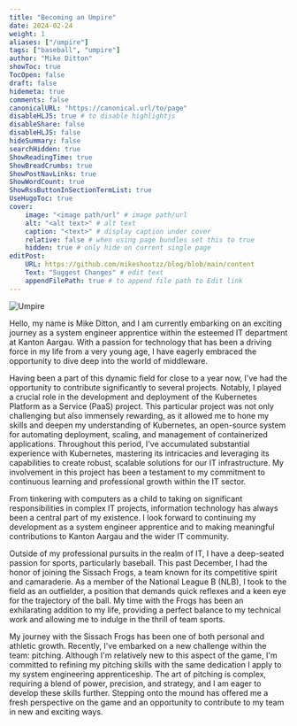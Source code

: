 ```yaml
---
title: "Becoming an Umpire"
date: 2024-02-24
weight: 1
aliases: ["/umpire"]
tags: ["baseball", "umpire"]
author: "Mike Ditton"
showToc: true
TocOpen: false
draft: false
hidemeta: true
comments: false
canonicalURL: "https://canonical.url/to/page"
disableHLJS: true # to disable highlightjs
disableShare: false
disableHLJS: false
hideSummary: false
searchHidden: true
ShowReadingTime: true
ShowBreadCrumbs: true
ShowPostNavLinks: true
ShowWordCount: true
ShowRssButtonInSectionTermList: true
UseHugoToc: true
cover:
    image: "<image path/url" # image path/url
    alt: "<alt text>" # alt text
    caption: "<text>" # display caption under cover
    relative: false # when using page bundles set this to true
    hidden: true # only hide on current single page
editPost:
    URL: https://github.com/mikeshootzz/blog/blob/main/content
    Text: "Suggest Changes" # edit text
    appendFilePath: true # to append file path to Edit link
---
```


![Umpire](/images/umpire-cover.webp)

Hello, my name is Mike Ditton, and I am currently embarking on an exciting journey as a system engineer apprentice within the esteemed IT department at Kanton Aargau. With a passion for technology that has been a driving force in my life from a very young age, I have eagerly embraced the opportunity to dive deep into the world of middleware.

Having been a part of this dynamic field for close to a year now, I've had the opportunity to contribute significantly to several projects. Notably, I played a crucial role in the development and deployment of the Kubernetes Platform as a Service (PaaS) project. This particular project was not only challenging but also immensely rewarding, as it allowed me to hone my skills and deepen my understanding of Kubernetes, an open-source system for automating deployment, scaling, and management of containerized applications.
Throughout this period, I've accumulated substantial experience with Kubernetes, mastering its intricacies and leveraging its capabilities to create robust, scalable solutions for our IT infrastructure. My involvement in this project has been a testament to my commitment to continuous learning and professional growth within the IT sector.

From tinkering with computers as a child to taking on significant responsibilities in complex IT projects, information technology has always been a central part of my existence. I look forward to continuing my development as a system engineer apprentice and to making meaningful contributions to Kanton Aargau and the wider IT community.

Outside of my professional pursuits in the realm of IT, I have a deep-seated passion for sports, particularly baseball. This past December, I had the honor of joining the Sissach Frogs, a team known for its competitive spirit and camaraderie. As a member of the National League B (NLB), I took to the field as an outfielder, a position that demands quick reflexes and a keen eye for the trajectory of the ball. My time with the Frogs has been an exhilarating addition to my life, providing a perfect balance to my technical work and allowing me to indulge in the thrill of team sports.

My journey with the Sissach Frogs has been one of both personal and athletic growth. Recently, I've embarked on a new challenge within the team: pitching. Although I'm relatively new to this aspect of the game, I'm committed to refining my pitching skills with the same dedication I apply to my system engineering apprenticeship. The art of pitching is complex, requiring a blend of power, precision, and strategy, and I am eager to develop these skills further. Stepping onto the mound has offered me a fresh perspective on the game and an opportunity to contribute to my team in new and exciting ways.
